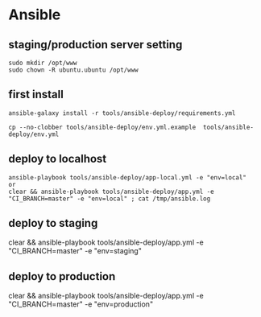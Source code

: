 # Ansible

## staging/production server setting
```
sudo mkdir /opt/www
sudo chown -R ubuntu.ubuntu /opt/www
```

## first install
```
ansible-galaxy install -r tools/ansible-deploy/requirements.yml

cp --no-clobber tools/ansible-deploy/env.yml.example  tools/ansible-deploy/env.yml
```

## deploy to localhost
```
ansible-playbook tools/ansible-deploy/app-local.yml -e "env=local"
or
clear && ansible-playbook tools/ansible-deploy/app.yml -e "CI_BRANCH=master" -e "env=local" ; cat /tmp/ansible.log
```

## deploy to staging
clear && ansible-playbook tools/ansible-deploy/app.yml -e "CI_BRANCH=master" -e "env=staging"

## deploy to production
clear && ansible-playbook tools/ansible-deploy/app.yml -e "CI_BRANCH=master" -e "env=production"
